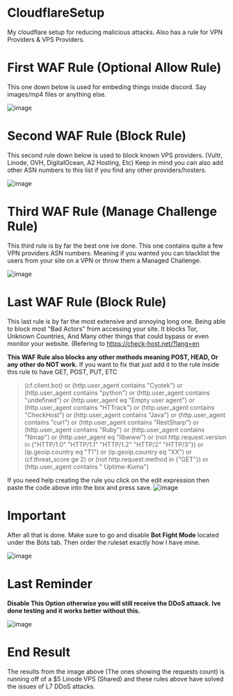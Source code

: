# CloudflareSetup
My cloudflare setup for reducing malicious attacks. Also has a rule for VPN Providers & VPS Providers.


# First WAF Rule (Optional Allow Rule)
This one down below is used for embeding things inside discord. Say images/mp4 files or anything else.

![image](https://user-images.githubusercontent.com/79751099/176114953-4e54d97d-6548-4e3d-9c6b-337a25130288.png)

# Second WAF Rule (Block Rule)
This second rule down below is used to block known VPS providers. (Vultr, Linode, OVH, DigitalOcean, A2 Hosting, Etc)
Keep in mind you can also add other ASN numbers to this list if you find any other providers/hosters.

![image](https://user-images.githubusercontent.com/79751099/176107599-d59d782c-97f8-4314-a42b-f2dac77034cc.png)

# Third WAF Rule (Manage Challenge Rule)
This third rule is by far the best one ive done. This one contains quite a few VPN providers ASN numbers. Meaning if you wanted
you can blacklist the users from your site on a VPN or throw them a Managed Challenge.

![image](https://user-images.githubusercontent.com/79751099/176107831-57be1fbc-becf-4edf-8f96-c8923ef67063.png)

# Last WAF Rule (Block Rule)
This last rule is by far the most extensive and annoying long one. Being able to block most "Bad Actors" from accessing your site.
It blocks Tor, Unknown Countries, And Many other things that could bypass or even monitor your website. (Refering to https://check-host.net/?lang=en

**This WAF Rule also blocks any other methods meaning POST, HEAD, Or any other do NOT work.** If you want to fix that just add it to the rule inside this rule to have GET, POST, PUT, ETC

>(cf.client.bot) or (http.user_agent contains "Cyotek") or (http.user_agent contains "python") or (http.user_agent contains "undefined") or (http.user_agent eq "Empty user agent") or (http.user_agent contains "HTTrack") or (http.user_agent contains "CheckHost") or (http.user_agent contains "Java") or (http.user_agent contains "curl") or (http.user_agent contains "RestSharp") or (http.user_agent contains "Ruby") or (http.user_agent contains "Nmap") or (http.user_agent eq "libwww") or (not http.request.version in {"HTTP/1.0" "HTTP/1.1" "HTTP/1.2" "HTTP/2" "HTTP/3"}) or (ip.geoip.country eq "T1") or (ip.geoip.country eq "XX") or (cf.threat_score ge 2) or (not http.request.method in {"GET"}) or (http.user_agent contains " Uptime-Kuma")

If you need help creating the rule you click on the edit expression then paste the code above into the box and press save.
![image](https://user-images.githubusercontent.com/79751099/176108597-768036cb-574c-4831-a575-2c643c1d25e1.png)

# Important
After all that is done. Make sure to go and disable **Bot Fight Mode** located under the Bots tab. Then order the ruleset exactly how I have mine.

![image](https://user-images.githubusercontent.com/79751099/176109008-b3efae73-878b-42c7-83eb-33a43165404d.png)


# Last Reminder
**Disable This Option otherwise you will still receive the DDoS attaack. Ive done testing and it works better without this.**

![image](https://user-images.githubusercontent.com/79751099/176111243-713b6bca-9929-47eb-9832-9fcad40440ce.png)


# End Result
The results from the image above (The ones showing the requests count) is running off of a $5 Linode VPS (Shared) and these rules above have solved the issues of L7 DDoS attacks. 
